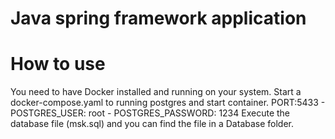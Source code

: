 # Java spring framework application

# How to use
You need to have Docker installed and running on your system.
Start a docker-compose.yaml to running postgres and start container. PORT:5433 - POSTGRES_USER: root - POSTGRES_PASSWORD: 1234
Execute the database file (msk.sql) and you can find the file in a Database folder.
